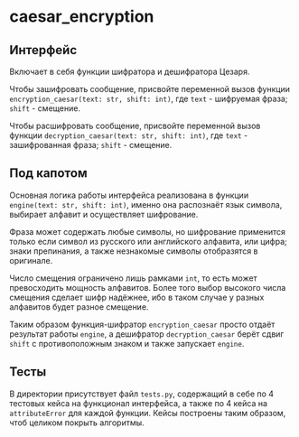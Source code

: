 # caesar_encryption

## Интерфейс
Включает в себя функции шифратора и дешифратора Цезаря. 

Чтобы зашифровать сообщение, присвойте переменной вызов функции
`encryption_caesar(text: str, shift: int)`, где `text` - шифруемая
фраза; `shift` - смещение.

Чтобы расшифровать сообщение, присвойте переменной вызов
функции `decryption_caesar(text: str, shift: int)`, где `text` - 
зашифрованная фраза; `shift` - смещение.

## Под капотом
Основная логика работы интерфейса реализована в функции 
`engine(text: str, shift: int)`, именно она распознаёт язык 
символа, выбирает алфавит и осуществляет шифрование. 

Фраза может содержать любые символы, но шифрование применится
только если символ из русского или английского алфавита, или цифра;
знаки препинания, а также незнакомые символы отобразятся в
оригинале.

Число смещения ограничено лишь рамками `int`, то есть может
превосходить мощность алфавитов. Более того выбор высокого числа
смещения сделает шифр надёжнее, ибо в таком случае у 
разных алфавитов будет разное смещение.

Таким образом функция-шифратор `encryption_caesar` просто отдаёт
результат работы `engine`, а дешифратор `decryption_caesar` 
берёт сдвиг `shift` с противоположным знаком и также запускает 
`engine`.

## Тесты
В директории присутствует файл `tests.py`, содержащий в себе
по 4 тестовых кейса на функционал интерфейса, а также
по 4 кейса на `attributeError` для каждой функции.
Кейсы построены таким образом, чтоб целиком покрыть алгоритмы.
